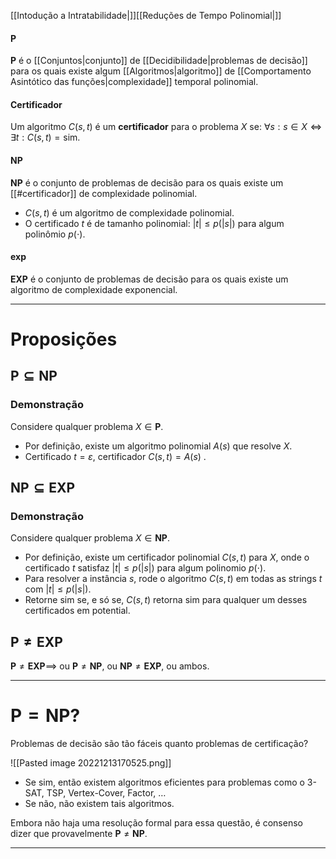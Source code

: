 [[Intodução a Intratabilidade|]][[Reduções de Tempo Polinomial|]]
#### $\mathbf{P}$
$\mathbf{P}$ é o [[Conjuntos|conjunto]] de [[Decidibilidade|problemas de decisão]] para os quais existe algum [[Algoritmos|algoritmo]] de [[Comportamento Asintótico das funções|complexidade]] temporal polinomial. 

#### Certificador
Um algoritmo $C(s,t)$ é um **certificador** para o problema $X$ se: $\forall s: s\in X \iff \exists t: C(s,t)=\text{sim}$.

#### $\mathbf{NP}$
$\mathbf{NP}$ é o conjunto de problemas de decisão para os quais existe um [[#certificador]] de complexidade polinomial.
- $C(s,t)$ é um algoritmo de complexidade polinomial.
- O certificado $t$ é de tamanho polinomial: $\vert t\vert \le p(\vert s\vert)$ para algum polinômio $p(\cdot)$.

#### $\mathbf{exp}$
$\mathbf{EXP}$ é o conjunto de problemas de decisão para os quais existe um algoritmo de complexidade exponencial.

---
# Proposições

## $\mathbf{P}\subseteq\mathbf{NP}$
### Demonstração
Considere qualquer problema $X\in \mathbf{P}$.
- Por definição, existe um algoritmo polinomial $A(s)$ que resolve $X$.
- Certificado $t=\varepsilon$, certificador $C(s,t)=A(s)$ .

## $\mathbf{NP}\subseteq\mathbf{EXP}$
### Demonstração
Considere qualquer problema $X\in \mathbf{NP}$.
- Por definição, existe um certificador polinomial $C(s,t)$ para $X$, onde o certificado $t$ satisfaz $\vert t\vert \le p(\vert s\vert)$ para algum polinomio $p(\cdot)$.
- Para resolver a instância $s$, rode o algoritmo $C(s,t)$ em todas as strings $t$ com $\vert t\vert\le p(\vert s\vert)$.
- Retorne $\text{sim}$ se, e só se, $C(s,t)$ retorna $\text{sim}$ para qualquer um desses certificados em potential.

## $\mathbf{P}\neq\mathbf{EXP}$
$\mathbf{P}\neq\mathbf{EXP}\implies$ ou $\mathbf{P}\neq\mathbf{NP}$, ou $\mathbf{NP}\neq\mathbf{EXP}$, ou ambos.

---
# $\mathbf{P}=\mathbf{NP}$?
Problemas de decisão são tão fáceis quanto problemas de certificação?

![[Pasted image 20221213170525.png]]

- Se sim, então existem algoritmos eficientes para problemas como o 3-SAT, TSP, Vertex-Cover, Factor, …
- Se não, não existem tais algoritmos.

Embora não haja uma resolução formal para essa questão, é consenso dizer que provavelmente $\mathbf{P}\neq\mathbf{NP}$.

---